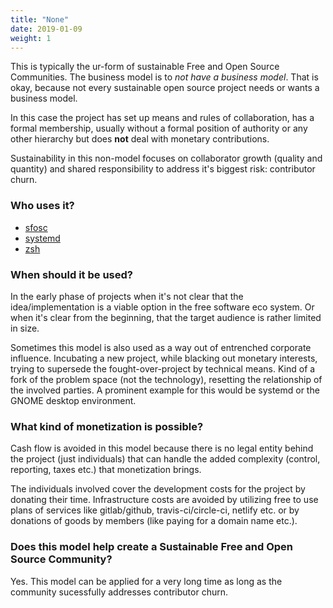 ```yaml
---
title: "None"
date: 2019-01-09
weight: 1
---
```


This is typically the ur-form of sustainable Free and Open Source Communities.
The business model is to *not have a business model*. That is okay, because
not every sustainable open source project needs or wants a business model.

In this case the project has set up means and rules of collaboration, has a
formal membership, usually without a formal position of authority or any other
hierarchy but does **not** deal with monetary contributions.

Sustainability in this non-model focuses on collaborator growth (quality and
quantity) and shared responsibility to address it's biggest risk: contributor
churn.

### Who uses it?

* [sfosc](https://sfosc.org/)
* [systemd](https://www.freedesktop.org/wiki/Software/systemd/)
* [zsh](http://zsh.org/)

### When should it be used?

In the early phase of projects when it's not clear that the idea/implementation
is a viable option in the free software eco system. Or when it's clear from the
beginning, that the target audience is rather limited in size.

Sometimes this model is also used as a way out of entrenched corporate
influence. Incubating a new project, while blacking out monetary interests,
trying to supersede the fought-over-project by technical means. Kind of a fork
of the problem space (not the technology), resetting the relationship of the
involved parties. A prominent example for this would be systemd or the GNOME
desktop environment.

### What kind of monetization is possible?

Cash flow is avoided in this model because there is no legal entity behind the
project (just individuals) that can handle the added complexity (control,
reporting, taxes etc.) that monetization brings.

The individuals involved cover the development costs for the project by
donating their time. Infrastructure costs are avoided by utilizing free to use
plans of services like gitlab/github, travis-ci/circle-ci, netlify etc. or by
donations of goods by members (like paying for a domain name etc.).

### Does this model help create a Sustainable Free and Open Source Community?

Yes. This model can be applied for a very long time as long as the community
sucessfully addresses contributor churn.
